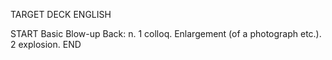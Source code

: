 TARGET DECK
ENGLISH

START
Basic
Blow-up
Back: n. 1 colloq. Enlargement (of a photograph etc.). 2 explosion.
END
